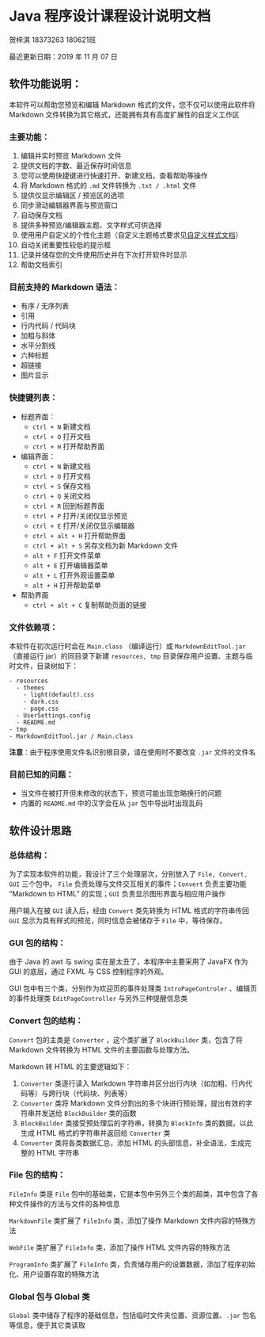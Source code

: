 # Java 程序设计课程设计说明文档

贺梓淇 18373263 180621班

最近更新日期：2019 年 11 月 07 日

## 软件功能说明：

本软件可以帮助您预览和编辑 Markdown 格式的文件，您不仅可以使用此软件将 Markdown 文件转换为其它格式，还能拥有具有高度扩展性的自定义工作区

### 主要功能：

1. 编辑并实时预览 Markdown 文件
2. 提供文档的字数、最近保存时间信息
3. 您可以使用快捷键进行快速打开、新建文档，查看帮助等操作
4. 将 Markdown 格式的 `.md` 文件转换为 `.txt / .html` 文件
5. 提供仅显示编辑区 / 预览区的选项
6. 同步滑动编辑器界面与预览窗口
7. 自动保存文档
8. 提供多种预览/编辑器主题、文字样式可供选择
9. 使用用户自定义的个性化主题（自定义主题格式要求见[自定义样式文档]( https://github.com/APassbyDreg/MarkdownEditTool/blob/master/doc/Customize_Themes_Instructions.md)）
10. 自动关闭重要性较低的提示框
11. 记录并储存您的文件使用历史并在下次打开软件时显示
12. 帮助文档索引

### 目前支持的 Markdown 语法：

- 有序 / 无序列表
- 引用
- 行内代码 / 代码块
- 加粗与斜体
- 水平分割线
- 六种标题
- 超链接
- 图片显示

### 快捷键列表：

- 标题界面：
  - `ctrl + N` 新建文档
  - `ctrl + O` 打开文档
  - `ctrl + H` 打开帮助界面
- 编辑界面：
  - `ctrl + N` 新建文档
  - `ctrl + O` 打开文档
  - `ctrl + S` 保存文档
  - `ctrl + Q` 关闭文档
  - `ctrl + R` 回到标题界面
  - `ctrl + P` 打开/关闭仅显示预览
  - `ctrl + E` 打开/关闭仅显示编辑器
  - `ctrl + alt + H` 打开帮助界面
  - `ctrl + alt + S` 另存文档为新 Markdown 文件
  - `alt + F` 打开文件菜单
  - `alt + E` 打开编辑器菜单
  - `alt + L` 打开外观设置菜单
  - `alt + H` 打开帮助菜单
- 帮助界面
  - `ctrl + alt + C` 复制帮助页面的链接

### 文件依赖项：

本软件在初次运行时会在 `Main.class` （编译运行）或 `MarkdownEditTool.jar` （直接运行 jar）的同目录下新建 `resources, tmp` 目录保存用户设置、主题与临时文件，目录树如下：

```
- resources
  - themes
    - light(default).css
    - dark.css
    - page.css
  - UserSettings.config
  - README.md
- tmp
- MarkdownEditTool.jar / Main.class
```

**注意**：由于程序使用文件名识别根目录，请在使用时不要改变 `.jar` 文件的文件名

### 目前已知的问题：

- 当文件在被打开但未修改的状态下，预览可能出现忽略换行的问题
- 内置的 `README.md` 中的汉字会在从 `jar` 包中导出时出现乱码

## 软件设计思路

### 总体结构：

为了实现本软件的功能，我设计了三个处理层次，分别放入了 `File, Convert, GUI` 三个包中。 `File` 负责处理与文件交互相关的事件；`Convert` 负责主要功能 “Markdown to HTML” 的实现；`GUI` 负责显示图形界面与相应用户操作

用户输入在被 `GUI` 读入后，经由 `Convert` 类先转换为 HTML 格式的字符串传回 `GUI` 显示为具有样式的预览，同时信息会被储存于 `File` 中，等待保存。

### GUI 包的结构：

由于 Java 的 awt 与 swing 实在是太丑了，本程序中主要采用了 JavaFX 作为 GUI 的底层，通过 FXML 与 CSS 控制程序的外观。

GUI 包中有三个类，分别作为欢迎页的事件处理类 `IntroPageControler` 、编辑页的事件处理类 `EditPageController` 与另外三种提醒信息类

### Convert 包的结构：

`Convert` 包的主类是 `Converter` ，这个类扩展了 `BlockBuilder` 类，包含了将 Markdown 文件转换为 HTML 文件的主要函数与处理方法。

Markdown 转 HTML 的主要逻辑如下：

1. `Converter` 类逐行读入 Markdown 字符串并区分出行内块（如加粗、行内代码等）与跨行块（代码块、列表等）
2. `Converter` 类将 Markdown 文件分割出的多个块进行预处理，提出有效的字符串并发送给 `BlockBuilder` 类的函数
3. `BlockBuilder` 类接受预处理后的字符串，转换为 `BlockInfo` 类的数据，以此生成 HTML 格式的字符串并返回给 `Converter` 类
4. `Converter` 类将各类数据汇总，添加 HTML 的头部信息，补全语法，生成完整的 HTML 字符串

### File 包的结构：

`FileInfo` 类是 `File` 包中的基础类，它是本包中另外三个类的超类，其中包含了各种文件操作的方法与文件的各种信息

`MarkdownFile` 类扩展了 `FileInfo` 类，添加了操作 Markdown 文件内容的特殊方法

`WebFile` 类扩展了 `FileInfo` 类，添加了操作 HTML 文件内容的特殊方法

`ProgramInfo` 类扩展了 `FileInfo` 类，负责储存用户的设置数据，添加了程序初始化、用户设置存取的特殊方法

### Global 包与 Global 类

`Global` 类中储存了程序的基础信息，包括临时文件夹位置、资源位置、`.jar` 包名等信息，便于其它类读取